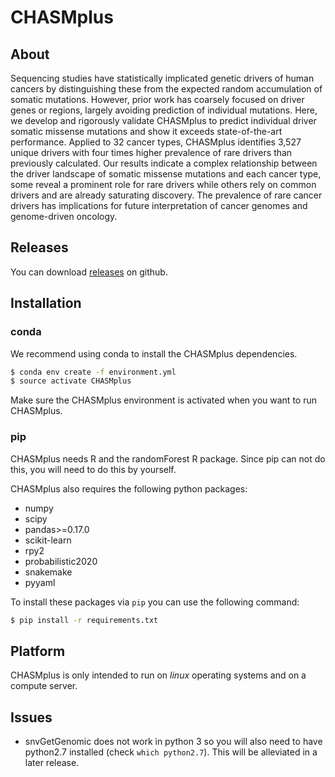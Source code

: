 # CHASMplus

## About

Sequencing studies have statistically implicated genetic drivers of human cancers by distinguishing these from the expected random accumulation of somatic mutations. However, prior work has coarsely focused on driver genes or regions, largely avoiding prediction of individual mutations. Here, we develop and rigorously validate CHASMplus to predict individual driver somatic missense mutations and show it exceeds state-of-the-art performance. Applied to 32 cancer types, CHASMplus identifies 3,527 unique drivers with four times higher prevalence of rare drivers than previously calculated. Our results indicate a complex relationship between the driver landscape of somatic missense mutations and each cancer type, some reveal a prominent role for rare drivers while others rely on common drivers and are already saturating discovery. The prevalence of rare cancer drivers has implications for future interpretation of cancer genomes and genome-driven oncology.

## Releases

You can download [releases](https://github.com/KarchinLab/CHASMplus/releases) on github.

## Installation

### conda

We recommend using conda to install the CHASMplus dependencies.

```bash
$ conda env create -f environment.yml 
$ source activate CHASMplus
```

Make sure the CHASMplus environment is activated when you want to run CHASMplus.

### pip

CHASMplus needs R and the randomForest R package. Since pip can not do this, you will need to do this by yourself.

CHASMplus also requires the following python packages:

* numpy
* scipy
* pandas>=0.17.0
* scikit-learn
* rpy2
* probabilistic2020
* snakemake
* pyyaml

To install these packages via `pip` you can use the following command:

```bash
$ pip install -r requirements.txt
```

## Platform

CHASMplus is only intended to run on *linux* operating systems and on a compute server.

## Issues

* snvGetGenomic does not work in python 3 so you will also need to have python2.7 installed (check `which python2.7`). This will be alleviated in a later release.
